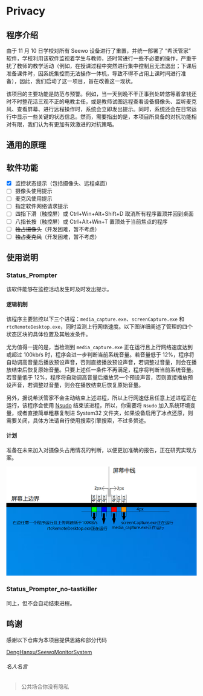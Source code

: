 # Privacy

## 程序介绍

由于 11 月 10 日学校对所有 Seewo 设备进行了重置，并统一部署了 “希沃管家” 软件，学校利用该软件监视着学生与教师，还时常进行一些不必要的操作，严重干扰了教师的教学活动（例如，在授课过程中突然进行集中控制且无法退出；下课后准备课件时，因系统集控而无法操作一体机，导致不得不占用上课时间进行准备），因此，我们启动了这一项目，旨在改善这一现状。

该项目的主要功能是防范与预警。例如，当一天到晚不干正事到处转悠等着拿钱还时不时整花活三观不正的电教主任，或是教师试图远程查看设备摄像头、监听麦克风、查看屏幕、进行远程操作时，系统会立即发出提示。同时，系统还会在日常运行中显示一些关键的状态信息。然而，需要指出的是，本项目所具备的对抗功能相对有限，我们认为有更加有效激进的对抗策略。

## 通用的原理


## 软件功能

- [x] 监控状态提示（包括摄像头、远程桌面）
- [ ] 摄像头使用提示
- [ ] 麦克风使用提示 
- [ ] 指定软件网络请求提示
- [ ] 四指下滑（触控屏）或 Ctrl+Win+Alt+Shift+D 取消所有程序置顶并回到桌面
- [ ] 八指长按（触控屏）或 Ctrl+Alt+Win+T 置顶处于当前焦点的程序
- [ ] ~~独占摄像头~~（开发困难，暂不考虑）
- [ ] ~~独占麦克风~~（开发困难，暂不考虑）

## 使用说明

### Status_Prompter

该软件能够在监控活动发生时及时发出提示。

#### 逻辑机制

该程序主要监控以下三个进程：`media_capture.exe`、`screenCapture.exe` 和 `rtcRemoteDesktop.exe`，同时监测上行网络速度。以下图详细阐述了管理的四个状态区块的具体位置及其触发条件。

尤为值得一提的是，当检测到 `media_capture.exe` 正在运行且上行网络速度达到或超过 100kb/s 时，程序会进一步判断当前系统音量。若音量低于 12%，程序将自动调高音量后播放预设声音，否则直接播放预设声音，若调整过音量，则会在播放结束后恢复原始音量。只要上述任一条件不再满足，程序将判断当前系统音量。若音量低于 12%，程序将自动调高音量后播放另一个预设声音，否则直接播放预设声音，若调整过音量，则会在播放结束后恢复原始音量。

另外，据说希沃管家不会主动结束上述进程，所以上行网速低且任意上述进程正在运行，该程序会使用 [Nsudo](https://github.com/M2TeamArchived/NSudo) 结束该进程，所以，你需要将 `Nsudo` 加入系统环境变量，或者直接简单粗暴复制进 System32 文件夹，如果设备启用了冰点还原，则需要关闭，具体方法请自行使用搜索引擎搜索，不过多赘述。

#### 计划

准备在未来加入对摄像头占用情况的判断，以便更加准确的报告，正在研究实现方案。

![Status_PrompterExample](./docs/Status_PrompterExample.png)

### Status_Prompter_no-tastkiller

同上，但不会自动结束进程。

## 鸣谢

感谢以下仓库为本项目提供思路和部分代码

[DengHanxu/SeewoMonitorSystem](https://github.com/DengHanxu/SeewoMonitorSystem "DengHanxu/SeewoMonitorSystem")

###### 名人名言

> 公共场合你没有隐私